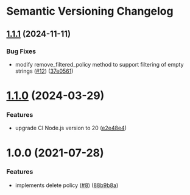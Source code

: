 # Semantic Versioning Changelog

## [1.1.1](https://github.com/officialpycasbin/pymongo-adapter/compare/v1.1.0...v1.1.1) (2024-11-11)


### Bug Fixes

* modify remove_filtered_policy method to support filtering of empty strings ([#12](https://github.com/officialpycasbin/pymongo-adapter/issues/12)) ([37e0561](https://github.com/officialpycasbin/pymongo-adapter/commit/37e0561bb678f11f291360a6eaf58121db6b7630))

# [1.1.0](https://github.com/officialpycasbin/pymongo-adapter/compare/v1.0.0...v1.1.0) (2024-03-29)


### Features

* upgrade CI Node.js version to 20 ([e2e48e4](https://github.com/officialpycasbin/pymongo-adapter/commit/e2e48e456b2c4502e28ae6c58d31183959d66662))

# 1.0.0 (2021-07-28)


### Features

* implements delete policy ([#8](https://github.com/officialpycasbin/pymongo-adapter/issues/8)) ([88b9b8a](https://github.com/officialpycasbin/pymongo-adapter/commit/88b9b8a10c9401e2dded3995afb9c9d787564c59))
